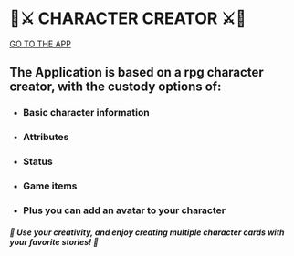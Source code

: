 # 🏰⚔️ CHARACTER CREATOR ⚔️🏰

[GO TO THE APP](https://diogoizele.github.io/character-creator/)

## The Application is based on a rpg character creator, with the custody options of:
* ### Basic character information
* ### Attributes
* ### Status
* ### Game items 
* ### Plus you can add an avatar to your character

##### 🏰 Use your creativity, and enjoy creating multiple character cards with your favorite stories! 🏰
